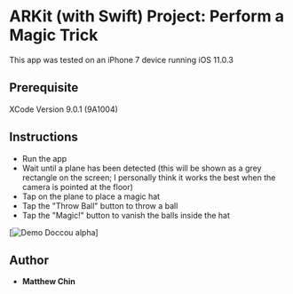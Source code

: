 # ARKit (with Swift) Project: Perform a Magic Trick

This app was tested on an iPhone 7 device running iOS 11.0.3

## Prerequisite

XCode Version 9.0.1 (9A1004)

## Instructions

- Run the app 
- Wait until a plane has been detected (this will be shown as a grey rectangle on the screen; I personally think it works the best when the camera is pointed at the floor)
- Tap on the plane to place a magic hat
- Tap the "Throw Ball" button to throw a ball
- Tap the "Magic!" button to vanish the balls inside the hat 


[![Demo Doccou alpha](https://github.com/mattychin/Perform-a-Magic-Trick/blob/master/20171019_200101-1.gif)]


## Author
* **Matthew Chin**
